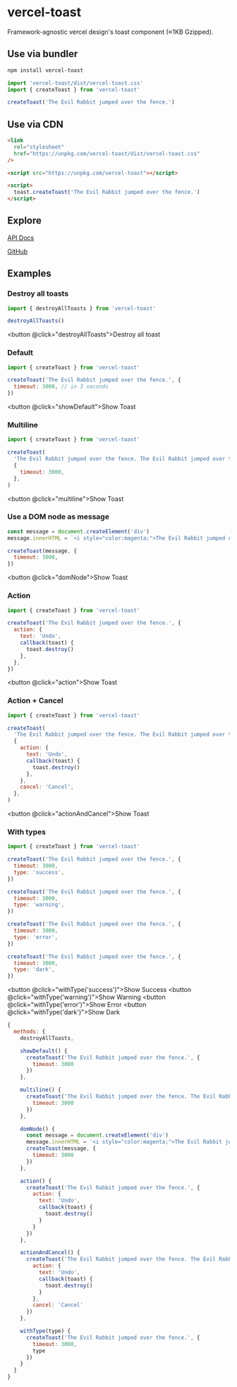 # vercel-toast

Framework-agnostic vercel design's toast component (≈1KB Gzipped).

## Use via bundler

```bash
npm install vercel-toast
```

```js
import 'vercel-toast/dist/vercel-toast.css'
import { createToast } from 'vercel-toast'

createToast('The Evil Rabbit jumped over the fence.')
```

## Use via CDN

```html
<link
  rel="stylesheet"
  href="https://unpkg.com/vercel-toast/dist/vercel-toast.css"
/>

<script src="https://unpkg.com/vercel-toast"></script>

<script>
  toast.createToast('The Evil Rabbit jumped over the fence.')
</script>
```

## Explore

<a href="/docs/">API Docs</a>

[GitHub](https://github.com/evillt/vercel-toast)

## Examples

### Destroy all toasts

```js
import { destroyAllToasts } from 'vercel-toast'

destroyAllToasts()
```

<button @click="destroyAllToasts">Destroy all toast</button>

### Default

```js
import { createToast } from 'vercel-toast'

createToast('The Evil Rabbit jumped over the fence.', {
  timeout: 3000, // in 3 seconds
})
```

<button @click="showDefault">Show Toast</button>

### Multiline

```js
import { createToast } from 'vercel-toast'

createToast(
  'The Evil Rabbit jumped over the fence. The Evil Rabbit jumped over the fence. The Evil Rabbit jumped over the fence. The Evil Rabbit jumped over the fence.',
  {
    timeout: 3000,
  },
)
```

<button @click="multiline">Show Toast</button>

### Use a DOM node as message

```js
const message = document.createElement('div')
message.innerHTML = `<i style="color:magenta;">The Evil Rabbit jumped over the fence.</i>`

createToast(message, {
  timeout: 3000,
})
```

<button @click="domNode">Show Toast</button>

### Action

```js
import { createToast } from 'vercel-toast'

createToast('The Evil Rabbit jumped over the fence.', {
  action: {
    text: 'Undo',
    callback(toast) {
      toast.destroy()
    },
  },
})
```

<button @click="action">Show Toast</button>

### Action + Cancel

```js
import { createToast } from 'vercel-toast'

createToast(
  'The Evil Rabbit jumped over the fence. The Evil Rabbit jumped over the fence again.',
  {
    action: {
      text: 'Undo',
      callback(toast) {
        toast.destroy()
      },
    },
    cancel: 'Cancel',
  },
)
```

<button @click="actionAndCancel">Show Toast</button>

### With types

```js
import { createToast } from 'vercel-toast'

createToast('The Evil Rabbit jumped over the fence.', {
  timeout: 3000,
  type: 'success',
})

createToast('The Evil Rabbit jumped over the fence.', {
  timeout: 3000,
  type: 'warning',
})

createToast('The Evil Rabbit jumped over the fence.', {
  timeout: 3000,
  type: 'error',
})

createToast('The Evil Rabbit jumped over the fence.', {
  timeout: 3000,
  type: 'dark',
})
```

<button @click="withType('success')">Show Success</button>
<button @click="withType('warning')">Show Warning</button>
<button @click="withType('error')">Show Error</button>
<button @click="withType('dark')">Show Dark</button>

```js { mixin: true }
{
  methods: {
    destroyAllToasts,

    showDefault() {
      createToast('The Evil Rabbit jumped over the fence.', {
        timeout: 3000
      })
    },

    multiline() {
      createToast('The Evil Rabbit jumped over the fence. The Evil Rabbit jumped over the fence. The Evil Rabbit jumped over the fence. The Evil Rabbit jumped over the fence.', {
        timeout: 3000
      })
    },

    domNode() {
      const message = document.createElement('div')
      message.innerHTML = '<i style="color:magenta;">The Evil Rabbit jumped over the fence.</i>'
      createToast(message, {
        timeout: 3000
      })
    },

    action() {
      createToast('The Evil Rabbit jumped over the fence.', {
        action: {
          text: 'Undo',
          callback(toast) {
            toast.destroy()
          }
        }
      })
    },

    actionAndCancel() {
      createToast('The Evil Rabbit jumped over the fence. The Evil Rabbit jumped over the fence again.', {
        action: {
          text: 'Undo',
          callback(toast) {
            toast.destroy()
          }
        },
        cancel: 'Cancel'
      })
    },

    withType(type) {
      createToast('The Evil Rabbit jumped over the fence.', {
        timeout: 3000,
        type
      })
    }
  }
}
```
